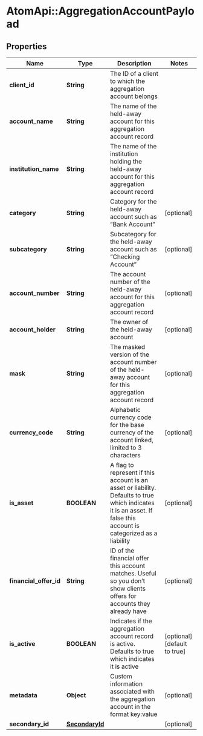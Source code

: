 # AtomApi::AggregationAccountPayload

## Properties
Name | Type | Description | Notes
------------ | ------------- | ------------- | -------------
**client_id** | **String** | The ID of a client to which the aggregation account belongs | 
**account_name** | **String** | The name of the held-away account for this aggregation account record | 
**institution_name** | **String** | The name of the institution holding the held-away account for this aggregation account record | 
**category** | **String** | Category for the held-away account such as “Bank Account” | [optional] 
**subcategory** | **String** | Subcategory for the held-away account such as “Checking Account” | [optional] 
**account_number** | **String** | The account number of the held-away account for this aggregation account record | [optional] 
**account_holder** | **String** | The owner of the held-away account | [optional] 
**mask** | **String** | The masked version of the account number of the held-away account for this aggregation account record | [optional] 
**currency_code** | **String** | Alphabetic currency code for the base currency of the account linked, limited to 3 characters | [optional] 
**is_asset** | **BOOLEAN** | A flag to represent if this account is an asset or liability. Defaults to true which indicates it is an asset. If false this account is categorized as a liability | [optional] 
**financial_offer_id** | **String** | ID of the financial offer this account matches. Useful so you don’t show clients offers for accounts they already have | [optional] 
**is_active** | **BOOLEAN** | Indicates if the aggregation account record is active. Defaults to true which indicates it is active | [optional] [default to true]
**metadata** | **Object** | Custom information associated with the aggregation account in the format key:value | [optional] 
**secondary_id** | [**SecondaryId**](SecondaryId.md) |  | [optional] 


